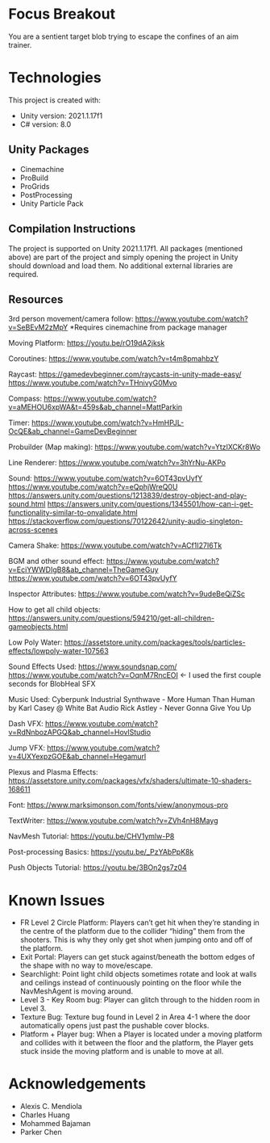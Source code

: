 # Focus Breakout

You are a sentient target blob trying to escape the confines of an aim trainer.

# Technologies

This project is created with:

* Unity version: 2021.1.17f1
* C# version: 8.0

## Unity Packages

* Cinemachine
* ProBuild
* ProGrids
* PostProcessing
* Unity Particle Pack

## Compilation Instructions

The project is supported on Unity 2021.1.17f1. All packages (mentioned above) are part of the project and simply opening the project in Unity should download and load them. No additional external libraries are required.

## Resources

3rd person movement/camera follow:
https://www.youtube.com/watch?v=SeBEvM2zMpY
*Requires cinemachine from package manager

Moving Platform: 
https://youtu.be/rO19dA2jksk 

Coroutines:
https://www.youtube.com/watch?v=t4m8pmahbzY 

Raycast:
https://gamedevbeginner.com/raycasts-in-unity-made-easy/
https://www.youtube.com/watch?v=THnivyG0Mvo 

Compass:
https://www.youtube.com/watch?v=aMEHOU6xpWA&t=459s&ab_channel=MattParkin

Timer:
https://www.youtube.com/watch?v=HmHPJL-OcQE&ab_channel=GameDevBeginner

Probuilder (Map making):
https://www.youtube.com/watch?v=YtzIXCKr8Wo 

Line Renderer:
https://www.youtube.com/watch?v=3hYrNu-AKPo 

Sound:
https://www.youtube.com/watch?v=6OT43pvUyfY 
https://www.youtube.com/watch?v=eQphjWreQ0U 
https://answers.unity.com/questions/1213839/destroy-object-and-play-sound.html 
https://answers.unity.com/questions/1345501/how-can-i-get-functionality-similar-to-onvalidate.html 
https://stackoverflow.com/questions/70122642/unity-audio-singleton-across-scenes 

Camera Shake:
https://www.youtube.com/watch?v=ACf1I27I6Tk 

BGM and other sound effect:
https://www.youtube.com/watch?v=EciYWWDIgB8&ab_channel=TheGameGuy
https://www.youtube.com/watch?v=6OT43pvUyfY 

Inspector Attributes:
https://www.youtube.com/watch?v=9udeBeQiZSc 

How to get all child objects:
https://answers.unity.com/questions/594210/get-all-children-gameobjects.html 

Low Poly Water:
https://assetstore.unity.com/packages/tools/particles-effects/lowpoly-water-107563 

Sound Effects Used:
https://www.soundsnap.com/
https://www.youtube.com/watch?v=OqnM7RncEOI <- I used the first couple seconds for BlobHeal SFX

Music Used:
Cyberpunk Industrial Synthwave - More Human Than Human by Karl Casey @ White Bat Audio
Rick Astley - Never Gonna Give You Up

Dash VFX:
https://www.youtube.com/watch?v=RdNnbozAPGQ&ab_channel=HovlStudio

Jump VFX:
https://www.youtube.com/watch?v=4UXYexpzGOE&ab_channel=Hegamurl

Plexus and Plasma Effects:
https://assetstore.unity.com/packages/vfx/shaders/ultimate-10-shaders-168611 

Font:
https://www.marksimonson.com/fonts/view/anonymous-pro

TextWriter:
https://www.youtube.com/watch?v=ZVh4nH8Mayg 

NavMesh Tutorial:
https://youtu.be/CHV1ymlw-P8 

Post-processing Basics:
https://youtu.be/_PzYAbPpK8k 

Push Objects Tutorial:
https://youtu.be/3BOn2gs7z04 

# Known Issues

* FR Level 2 Circle Platform: Players can’t get hit when they’re standing in the centre of the platform due to the collider “hiding” them from the shooters. This is why they only get shot when jumping onto and off of the platform.
* Exit Portal: Players can get stuck against/beneath the bottom edges of the shape with no way to move/escape.
* Searchlight: Point light child objects sometimes rotate and look at walls and ceilings instead of continuously pointing on the floor while the NavMeshAgent is moving around.
* Level 3 - Key Room bug: Player can glitch through to the hidden room in Level 3.
* Texture Bug: Texture bug found in Level 2 in Area 4-1 where the door automatically opens just past the pushable cover blocks.
* Platform + Player bug: When a Player is located under a moving platform and collides with it between the floor and the platform, the Player gets stuck inside the moving platform and is unable to move at all.

# Acknowledgements

* Alexis C. Mendiola
* Charles Huang
* Mohammed Bajaman
* Parker Chen

